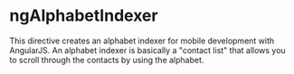 ngAlphabetIndexer
=================

This directive creates an alphabet indexer for mobile development with AngularJS. An alphabet indexer is basically a "contact list" that allows you to scroll through the contacts by using the alphabet.
